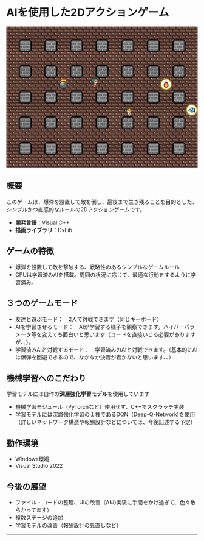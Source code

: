 # AIを使用した2Dアクションゲーム

<img src = "pic.png" width = "600">

## 概要

このゲームは、爆弾を設置して敵を倒し、最後まで生き残ることを目的とした、シンプルかつ直感的なルールの2Dアクションゲームです。

- **開発言語**：Visual C++
- **描画ライブラリ**：DxLib

## ゲームの特徴

- 爆弾を設置して敵を撃破する、戦略性のあるシンプルなゲームルール
- CPUは学習済みAIを搭載。周囲の状況に応じて、最適な行動をするように学習済み。

## ３つのゲームモード

- 友達と遊ぶモード：　2人で対戦できます（同じキーボード）
- AIを学習させるモード：　AIが学習する様子を観察できます。ハイパーパラメータ等を変えても面白いと思います（コードを直接いじる必要がありますが、、）。
- 学習済みAIと対戦するモード：　学習済みのAIと対戦できます。（基本的にAIは爆弾を回避できるので、なかなか決着が着かないと思います、、）

## 機械学習へのこだわり

学習モデルには自作の**深層強化学習モデル**を使用しています

- 機械学習モジュール（PyTorchなど）使用せず、C++でスクラッチ実装
- 学習モデルには深層強化学習の１種であるDQN（Deep-Q-Network)を使用（詳しいネットワーク構造や報酬設計などについては、今後記述する予定）

## 動作環境

- Windows環境
- Visual Studio 2022

## 今後の展望

- ファイル・コードの整理、UIの改善（AIの実装に手間をかけ過ぎて、色々散らかってます）
- 複数ステージの追加
- 学習モデルの改善（報酬設計の見直しなど）

---

